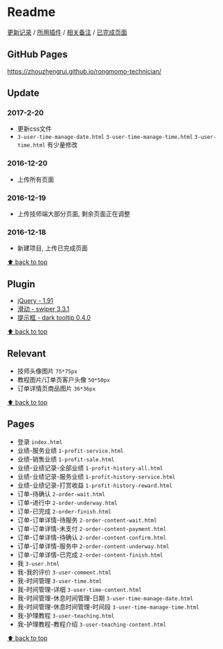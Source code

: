 # Readme

[更新记录](#update) / [所用插件](#plugin) / [相关备注](#relevant) / [已完成页面](#pages)

## GitHub Pages

<https://zhouzhengrui.github.io/rongmomo-technician/>

## Update

### 2017-2-20

- 更新css文件
- `3-user-time-manage-date.html` `3-user-time-manage-time.html` `3-user-time.html` 有少量修改

### 2016-12-20

- 上传所有页面

### 2016-12-19

- 上传技师端大部分页面, 剩余页面正在调整

### 2016-12-18

- 新建项目, 上传已完成页面

[⬆ back to top](#readme)

## Plugin

- [jQuery - 1.91](http://jquery.com/)
- [滑动 - swiper 3.3.1](http://www.swiper.com.cn/api/index.html)
- [提示框 - dark tooltip 0.4.0](http://rubentd.com/darktooltip/)

[⬆ back to top](#readme)

## Relevant

- 技师头像图片 `75*75px`
- 教程图片/订单页客户头像 `50*50px`
- 订单详情页商品图片 `36*36px`

[⬆ back to top](#readme)

## Pages

- 登录 `index.html`
- 业绩-服务业绩 `1-profit-service.html`
- 业绩-销售业绩 `1-profit-sale.html`
- 业绩-业绩记录-全部业绩 `1-profit-history-all.html`
- 业绩-业绩记录-服务业绩 `1-profit-history-service.html`
- 业绩-业绩记录-打赏收益 `1-profit-history-reward.html`
- 订单-待确认 `2-order-wait.html`
- 订单-进行中 `2-order-underway.html`
- 订单-已完成 `2-order-finish.html`
- 订单-订单详情-待服务 `2-order-content-wait.html`
- 订单-订单详情-未支付 `2-order-content-payment.html`
- 订单-订单详情-待确认 `2-order-content-confirm.html`
- 订单-订单详情-服务中 `2-order-content-underway.html`
- 订单-订单详情-已完成 `2-order-content-finish.html`
- 我 `3-user.html`
- 我-我的评价 `3-user-comment.html`
- 我-时间管理 `3-user-time.html`
- 我-时间管理-详细 `3-user-time-content.html`
- 我-时间管理-休息时间管理-日期 `3-user-time-manage-date.html`
- 我-时间管理-休息时间管理-时间段 `3-user-time-manage-time.html`
- 我-护理教程 `3-user-teaching.html`
- 我-护理教程-教程介绍 `3-user-teaching-content.html`

[⬆ back to top](#readme)
